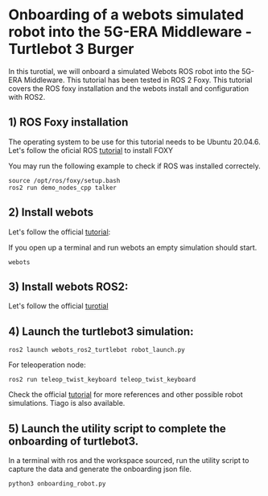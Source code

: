 # Onboarding of a webots simulated robot into the 5G-ERA Middleware - Turtlebot 3 Burger

In this turotial, we will onboard a simulated Webots ROS robot into the 5G-ERA Middleware. This tutorial has been tested in ROS 2 Foxy.
This tutorial covers the ROS foxy installation and the webots install and configuration with ROS2.

## 1) ROS Foxy installation

The operating system to be use for this tutorial needs to be Ubuntu 20.04.6. Let's follow the oficial ROS [tutorial](https://docs.ros.org/en/foxy/Installation/Ubuntu-Install-Debians.html) to install FOXY

You may run the following example to check if ROS was installed correctely.
```
source /opt/ros/foxy/setup.bash
ros2 run demo_nodes_cpp talker
```

## 2) Install webots

Let's follow the official [tutorial](https://cyberbotics.com/doc/guide/installation-procedure): 

If you open up a terminal and run webots an empty simulation should start.
```
webots
```

## 3) Install webots ROS2:

Let's follow the official [turotial](https://github.com/cyberbotics/webots_ros2/wiki/Linux-Installation-Guide)

## 4) Launch the turtlebot3 simulation:

```
ros2 launch webots_ros2_turtlebot robot_launch.py
```

For teleoperation node:
```
ros2 run teleop_twist_keyboard teleop_twist_keyboard
```

Check the official [tutorial](https://github.com/cyberbotics/webots_ros2/wiki/Example-TIAGo) for more references and other possible robot simulations. Tiago is also available.


## 5) Launch the utility script to complete the onboarding of turtlebot3.

In a terminal with ros and the workspace sourced, run the utility script to capture the data and generate the onboarding json file.

```
python3 onboarding_robot.py
```


